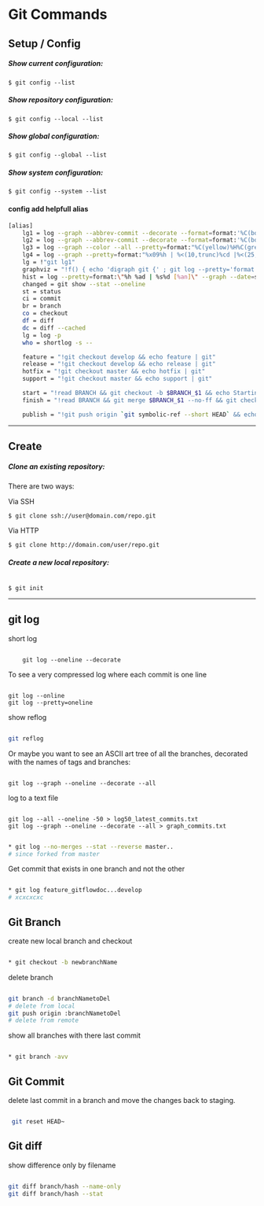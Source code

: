 # Git Commands


## Setup / Config

##### Show current configuration:
```
$ git config --list
```
##### Show repository configuration:
```
$ git config --local --list

```

##### Show global configuration:
```
$ git config --global --list

```

##### Show system configuration:
```
$ git config --system --list
```
#### config add helpfull alias
```bash
[alias]
	lg1 = log --graph --abbrev-commit --decorate --format=format:'%C(bold blue)%h%C(reset) - %C(bold green)(%ar)%C(reset) %C(white)%s%C(reset) %C(dim white)- %an%C(reset)%C(bold yellow)%d%C(reset)' --all
	lg2 = log --graph --abbrev-commit --decorate --format=format:'%C(bold blue)%h%C(reset) - %C(bold cyan)%aD%C(reset) %C(bold green)(%ar)%C(reset)%C(bold yellow)%d%C(reset)%n''          %C(white)%s%C(reset) %C(dim white)- %an%C(reset)' --all
	lg3 = log --graph --color --all --pretty=format:"%C(yellow)%H%C(green)%d%C(reset)%n%x20%cd%n%x20%cn%x20(%ce)%n%x20%s%n"
	lg4 = log --graph --pretty=format:"%x09%h | %<(10,trunc)%cd |%<(25,trunc)%d | %s" --date=short
	lg = !"git lg1"
	graphviz = "!f() { echo 'digraph git {' ; git log --pretty='format:  %h -> { %p }' \"$@\" | sed 's/[0-9a-f][0-9a-f]*/\"&\"/g' ; echo '}'; }; f"
	hist = log --pretty=format:\"%h %ad | %s%d [%an]\" --graph --date=short
	changed = git show --stat --oneline
	st = status
    ci = commit
    br = branch
    co = checkout
    df = diff
    dc = diff --cached
    lg = log -p
    who = shortlog -s --

	feature = "!git checkout develop && echo feature | git"
  	release = "!git checkout develop && echo release | git"
  	hotfix = "!git checkout master && echo hotfix | git"
  	support = "!git checkout master && echo support | git"

  	start = "!read BRANCH && git checkout -b $BRANCH_$1 && echo Starting"
  	finish = "!read BRANCH && git merge $BRANCH_$1 --no-ff && git checkout develop && git merge $BRANCH_$1 --no-ff && echo Merging"

  	publish = "!git push origin `git symbolic-ref --short HEAD` && echo Publishing"
```

<hr>

## Create

##### Clone an existing repository:

There are two ways:

Via SSH

```
$ git clone ssh://user@domain.com/repo.git
```

Via HTTP

```
$ git clone http://domain.com/user/repo.git
```

##### Create a new local repository:

```

$ git init

```

<hr>

## git log

short log

```git

    git log --oneline --decorate

```

To see a very compressed log where each commit is one line

```git

git log --online
git log --pretty=oneline

```

show reflog

```bash

git reflog

```


Or maybe you want to see an ASCII art tree of all the branches, decorated with the names of tags and branches:

```git

git log --graph --oneline --decorate --all

```

log to a text file

```git

git log --all --oneline -50 > log50_latest_commits.txt
git log --graph --oneline --decorate --all > graph_commits.txt

```

```bash

* git log --no-merges --stat --reverse master..
# since forked from master 

```

Get commit that exists in one branch and not the other

```bash

* git log feature_gitflowdoc...develop
# xcxcxcxc

```
## Git Branch

create new local branch and checkout

```bash

* git checkout -b newbranchName

```

delete branch

```bash

git branch -d branchNametoDel
# delete from local
git push origin :branchNametoDel
# delete from remote

```

show all branches with there last commit

```bash

* git branch -avv

```

## Git Commit

delete last commit in a branch and move the changes back to staging.

```bash

 git reset HEAD~  

 ```


## Git diff

show difference only by filename

```bash

git diff branch/hash --name-only
git diff branch/hash --stat

```



















